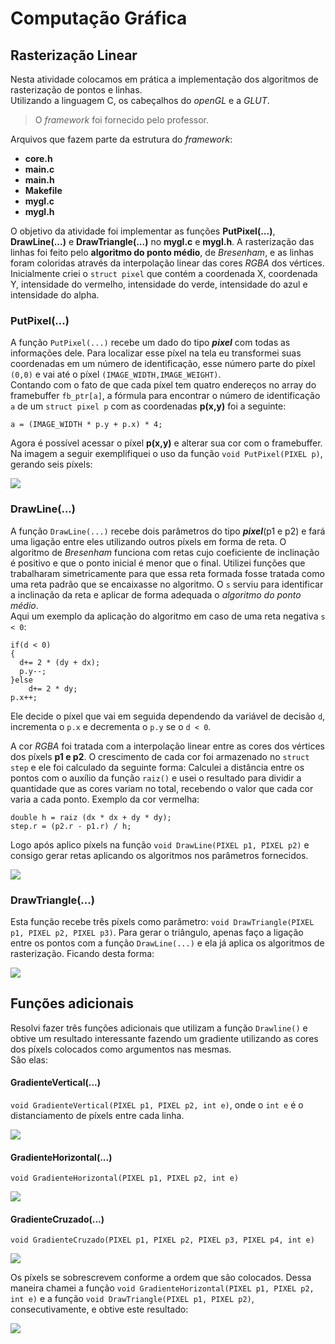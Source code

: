 # Computação Gráfica
## Rasterização Linear
Nesta atividade colocamos em prática a implementação dos algoritmos de rasterização de pontos e linhas.  
Utilizando a linguagem C, os cabeçalhos do *openGL* e a *GLUT*.
> O *framework* foi fornecido pelo professor.  

Arquivos que fazem parte da estrutura do *framework*:
- **core.h**
- **main.c**
- **main.h**
- **Makefile**
- **mygl.c**
- **mygl.h**  

O objetivo da atividade foi implementar as funções **PutPixel(...)**, **DrawLine(...)** e **DrawTriangle(...)** no **mygl.c** e **mygl.h**. A rasterização das linhas foi feito pelo **algoritmo do ponto médio**, de *Bresenham*, e as linhas foram coloridas através da interpolação linear das cores *RGBA* dos vértices.  
Inicialmente criei o ``struct pixel`` que contém a coordenada X, coordenada Y, intensidade do vermelho, intensidade do verde, intensidade do azul e intensidade do alpha.
### PutPixel(...)
A função ``PutPixel(...)`` recebe um dado do tipo ***pixel*** com todas as informações dele. Para localizar esse píxel na tela eu transformei suas coordenadas em um número de identificação, esse número parte do píxel ``(0,0)`` e vai até o píxel ``(IMAGE_WIDTH,IMAGE_WEIGHT)``.  
Contando com o fato de que cada píxel tem quatro endereços no array do framebuffer ``fb_ptr[a]``, a fórmula para encontrar o número de identificação ``a`` de um ``struct pixel p`` com as coordenadas **p(x,y)** foi a seguinte:
```
a = (IMAGE_WIDTH * p.y + p.x) * 4; 
```  
Agora é possível acessar o píxel **p(x,y)** e alterar sua cor com o framebuffer. Na imagem a seguir exemplifiquei o uso da função ``void PutPixel(PIXEL p)``, gerando seis píxels:

![](https://cdnb.artstation.com/p/assets/images/images/031/304/973/large/weslley-gomes-dantas-foto-1.jpg?1603224832)
### DrawLine(...)
A função ``DrawLine(...)`` recebe dois parâmetros do tipo ***pixel***(p1 e p2) e fará uma ligação entre eles utilizando outros píxels em forma de reta.
O algoritmo de *Bresenham* funciona com retas cujo coeficiente de inclinação é positivo e que o ponto inicial é menor que o final. Utilizei funções que trabalharam simetricamente para que essa reta formada fosse tratada como uma reta padrão que se encaixasse no algoritmo. O ``s`` serviu para identificar a inclinação da reta e aplicar de forma adequada o *algoritmo do ponto médio*.  
Aqui um exemplo da aplicação do algoritmo em caso de uma reta negativa ``s < 0``:
```
if(d < 0)
{
  d+= 2 * (dy + dx);
  p.y--;
}else
	d+= 2 * dy;
p.x++;
```
Ele decide o píxel que vai em seguida dependendo da variável de decisão ``d``, incrementa o ``p.x`` e decrementa o ``p.y`` se o ``d < 0``.  

A cor *RGBA* foi tratada com a interpolação linear entre as cores dos vértices dos píxels **p1 e p2**. O crescimento de cada cor foi armazenado no ``struct step`` e ele foi calculado da seguinte forma:  Calculei a distância entre os pontos com o auxílio da função ``raiz()`` e usei o resultado para dividir a quantidade que as cores variam no total, recebendo o valor que cada cor varia a cada ponto. Exemplo da cor vermelha:
```
double h = raiz (dx * dx + dy * dy);
step.r = (p2.r - p1.r) / h;
```
Logo após aplico píxels na função ``void DrawLine(PIXEL p1, PIXEL p2)`` e consigo gerar retas aplicando os algoritmos nos parâmetros fornecidos.

![](https://cdna.artstation.com/p/assets/images/images/031/304/978/large/weslley-gomes-dantas-foto-2.jpg?1603224835)
### DrawTriangle(...)
Esta função recebe três píxels como parâmetro: ``void DrawTriangle(PIXEL p1, PIXEL p2, PIXEL p3)``. Para gerar o triângulo, apenas faço a ligação entre os pontos com a função ``DrawLine(...)`` e ela já aplica os algoritmos de rasterização. Ficando desta forma:

![](https://cdna.artstation.com/p/assets/images/images/031/304/980/large/weslley-gomes-dantas-foto-3.jpg?1603224838)
## Funções adicionais
Resolvi fazer três funções adicionais que utilizam a função ``Drawline()`` e obtive um resultado interessante fazendo um gradiente utilizando as cores dos píxels colocados como argumentos nas mesmas.  
São elas:
#### GradienteVertical(...)
``void GradienteVertical(PIXEL p1, PIXEL p2, int e)``, onde o ``int e`` é o distanciamento de píxels entre cada linha.  

![](https://cdna.artstation.com/p/assets/images/images/031/304/982/large/weslley-gomes-dantas-foto-4.jpg?1603224841)
#### GradienteHorizontal(...)
``void GradienteHorizontal(PIXEL p1, PIXEL p2, int e)``  

![](https://cdna.artstation.com/p/assets/images/images/031/304/984/large/weslley-gomes-dantas-foto-5.jpg?1603224845)
#### GradienteCruzado(...)
``void GradienteCruzado(PIXEL p1, PIXEL p2, PIXEL p3, PIXEL p4, int e)``  

![](https://cdna.artstation.com/p/assets/images/images/031/304/988/large/weslley-gomes-dantas-foto-6.jpg?1603224848)

Os píxels se sobrescrevem conforme a ordem que são colocados. Dessa maneira chamei a função ``void GradienteHorizontal(PIXEL p1, PIXEL p2, int e)`` e a função ``void DrawTriangle(PIXEL p1, PIXEL p2)``, consecutivamente, e obtive este resultado:  

![](https://cdnb.artstation.com/p/assets/images/images/031/304/989/large/weslley-gomes-dantas-foto-7.jpg?1603224851)
